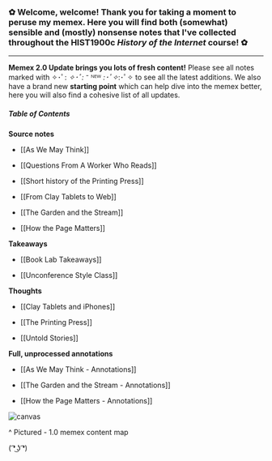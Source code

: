 ### ✿ Welcome, welcome! Thank you for taking a moment to peruse my memex. Here you will find both (somewhat) sensible and (mostly) nonsense notes that I've collected throughout the HIST1900c *History of the Internet* course! ✿
---

**Memex 2.0 Update brings you lots of fresh content!** Please see all notes marked with ✧･ﾟ: *✧･ﾟ:* ⁻ ᴺᴱᵂ *:･ﾟ✧*:･ﾟ✧ to see all the latest additions. We also have a brand new **starting point** which can help dive into the memex better, here you will also find a cohesive list of all updates.

##### Table of Contents

**Source notes**

- [[As We May Think]]

- [[Questions From A Worker Who Reads]]

- [[Short history of the Printing Press]]

- [[From Clay Tablets to Web]]

- [[The Garden and the Stream]]

- [[How the Page Matters]]

**Takeaways** 

- [[Book Lab Takeaways]]

- [[Unconference Style Class]]

**Thoughts** 

- [[Clay Tablets and iPhones]]

- [[The Printing Press]]

- [[Untold Stories]]

**Full, unprocessed annotations**

- [[As We May Think - Annotations]]

- [[The Garden and the Stream - Annotations]]

- [[How the Page Matters - Annotations]]


![canvas](https://user-images.githubusercontent.com/113275183/218152139-18a446a5-8d91-4b4e-8150-08779b7b494f.png)

^ Pictured - 1.0 memex content map

( ͡❛ ͜ʖ ͡❛)
